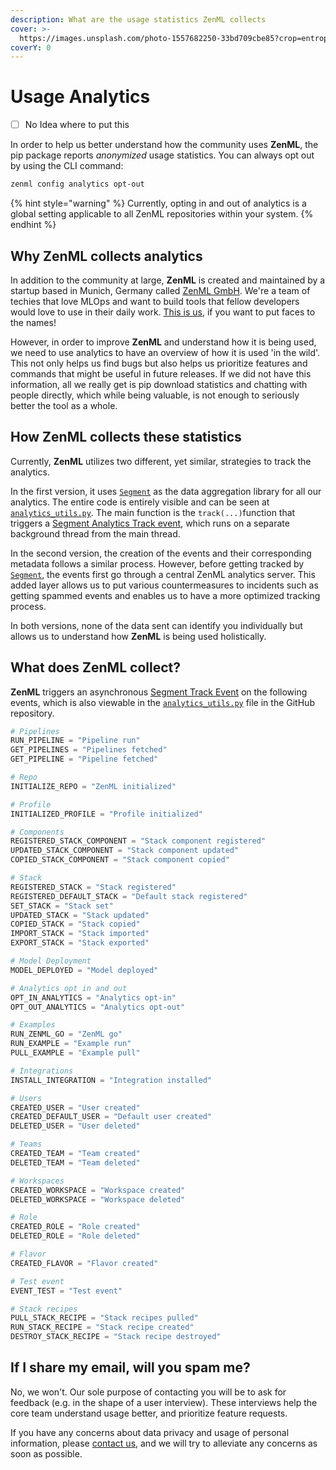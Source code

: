 ```yaml
---
description: What are the usage statistics ZenML collects
cover: >-
  https://images.unsplash.com/photo-1557682250-33bd709cbe85?crop=entropy&cs=srgb&fm=jpg&ixid=M3wxOTcwMjR8MHwxfHNlYXJjaHwxfHxwdXJwbGV8ZW58MHx8fHwxNjg0MjI4NzcyfDA&ixlib=rb-4.0.3&q=85
coverY: 0
---
```


# Usage Analytics

* [ ] No Idea where to put this

In order to help us better understand how the community uses **ZenML**, the pip package reports _anonymized_ usage statistics. You can always opt out by using the CLI command:

```bash
zenml config analytics opt-out
```

{% hint style="warning" %}
Currently, opting in and out of analytics is a global setting applicable to all ZenML repositories within your system.
{% endhint %}

## Why ZenML collects analytics <a href="#motivation" id="motivation"></a>

In addition to the community at large, **ZenML** is created and maintained by a startup based in Munich, Germany called [ZenML GmbH](https://zenml.io). We're a team of techies that love MLOps and want to build tools that fellow developers would love to use in their daily work. [This is us](https://zenml.io/company#CompanyTeam), if you want to put faces to the names!

However, in order to improve **ZenML** and understand how it is being used, we need to use analytics to have an overview of how it is used 'in the wild'. This not only helps us find bugs but also helps us prioritize features and commands that might be useful in future releases. If we did not have this information, all we really get is pip download statistics and chatting with people directly, which while being valuable, is not enough to seriously better the tool as a whole.

## How ZenML collects these statistics <a href="#implementation" id="implementation"></a>

Currently, **ZenML** utilizes two different, yet similar, strategies to track the analytics.

In the first version, it uses [`Segment`](https://segment.com) as the data aggregation library for all our analytics. The entire code is entirely visible and can be seen at [`analytics_utils.py`](https://github.com/zenml-io/zenml/blob/main/src/zenml/utils/analytics\_utils.py). The main function is the `track(...)`function that triggers a [Segment Analytics Track event](https://segment.com/docs/connections/spec/track/), which runs on a separate background thread from the main thread.

In the second version, the creation of the events and their corresponding metadata follows a similar process. However, before getting tracked by [`Segment`](https://segment.com), the events first go through a central ZenML analytics server. This added layer allows us to put various countermeasures to incidents such as getting spammed events and enables us to have a more optimized tracking process.

In both versions, none of the data sent can identify you individually but allows us to understand how **ZenML** is being used holistically.

## What does ZenML collect? <a href="#what" id="what"></a>

**ZenML** triggers an asynchronous [Segment Track Event](https://segment.com/docs/connections/spec/track/) on the following events, which is also viewable in the [`analytics_utils.py`](https://github.com/zenml-io/zenml/blob/main/src/zenml/utils/analytics\_utils.py) file in the GitHub repository.

```python
# Pipelines
RUN_PIPELINE = "Pipeline run"
GET_PIPELINES = "Pipelines fetched"
GET_PIPELINE = "Pipeline fetched"

# Repo
INITIALIZE_REPO = "ZenML initialized"

# Profile
INITIALIZED_PROFILE = "Profile initialized"

# Components
REGISTERED_STACK_COMPONENT = "Stack component registered"
UPDATED_STACK_COMPONENT = "Stack component updated"
COPIED_STACK_COMPONENT = "Stack component copied"

# Stack
REGISTERED_STACK = "Stack registered"
REGISTERED_DEFAULT_STACK = "Default stack registered"
SET_STACK = "Stack set"
UPDATED_STACK = "Stack updated"
COPIED_STACK = "Stack copied"
IMPORT_STACK = "Stack imported"
EXPORT_STACK = "Stack exported"

# Model Deployment
MODEL_DEPLOYED = "Model deployed"

# Analytics opt in and out
OPT_IN_ANALYTICS = "Analytics opt-in"
OPT_OUT_ANALYTICS = "Analytics opt-out"

# Examples
RUN_ZENML_GO = "ZenML go"
RUN_EXAMPLE = "Example run"
PULL_EXAMPLE = "Example pull"

# Integrations
INSTALL_INTEGRATION = "Integration installed"

# Users
CREATED_USER = "User created"
CREATED_DEFAULT_USER = "Default user created"
DELETED_USER = "User deleted"

# Teams
CREATED_TEAM = "Team created"
DELETED_TEAM = "Team deleted"

# Workspaces
CREATED_WORKSPACE = "Workspace created"
DELETED_WORKSPACE = "Workspace deleted"

# Role
CREATED_ROLE = "Role created"
DELETED_ROLE = "Role deleted"

# Flavor
CREATED_FLAVOR = "Flavor created"

# Test event
EVENT_TEST = "Test event"

# Stack recipes
PULL_STACK_RECIPE = "Stack recipes pulled"
RUN_STACK_RECIPE = "Stack recipe created"
DESTROY_STACK_RECIPE = "Stack recipe destroyed"
```

## If I share my email, will you spam me?

No, we won't. Our sole purpose of contacting you will be to ask for feedback (e.g. in the shape of a user interview). These interviews help the core team understand usage better, and prioritize feature requests.

If you have any concerns about data privacy and usage of personal information, please [contact us](mailto:support@zenml.io), and we will try to alleviate any concerns as soon as possible.
